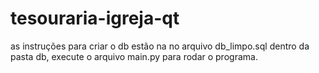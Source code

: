# tesouraria-igreja-qt

as instruções para criar o db estão na no arquivo db_limpo.sql dentro da pasta db,
execute o arquivo main.py para rodar o programa.
